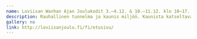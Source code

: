 ```yaml
---
name: Loviisan Wanhan Ajan Joulukodit 3.–4.12. & 10.–11.12. klo 10–17.
description: Rauhallinen tunnelma ja kaunis miljöö. Kaunista katseltavaa pikkukaupungin talovanhuksissa, jotka avaavat ovensa kävijöille ja kutsuvat viivähtämään. Tämä on ainutlaatuista koko Suomen ja ehkä maailmankin mittapuussa. Tänä vuonna mukana on seitsemän aivan uutta Wanhan Ajan Joulukotia. Joulukoteihin vapaa pääsy.
gallery: no
link: http://loviisanjoulu.fi/fi/etusivu/
---
```

